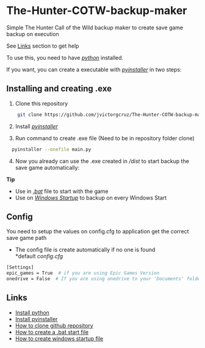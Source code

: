 
# The-Hunter-COTW-backup-maker

Simple The Hunter Call of the Wild backup maker to create save game backup on execution

See [Links](https://github.com/jvictorgcruz/The-Hunter-COTW-backup-maker#links) section to get help


To use this, you need to have *[python](https://wiki.python.org/moin/BeginnersGuide)* installed.

If you want, you can create a executable with *[pyinstaller](https://pyinstaller.org/en/v4.2/installation.html)* in two steps:




## Installing and creating .exe

1. Clone this repository

```bash
    git clone https://github.com/jvictorgcruz/The-Hunter-COTW-backup-maker
```
2. Install *[pyinstaller](https://pyinstaller.org/en/v4.2/installation.html)*

3. Run command to create .exe file (Need to be in repository folder clone)

```bash
  pyinstaller --onefile main.py
```

4. Now you already can use the .exe created in */dist* to start backup the save game automatically:

    
**Tip**
- Use in *[.bat](https://www.shellhacks.com/create-batch-file-bat-to-run-exe-program/)* file to start with the game
- Use on *[Windows Startup](https://www.howtogeek.com/208224/how-to-add-a-program-to-startup-in-windows/)* to backup on every Windows Start
    
## Config

You need to setup the values on config.cfg to application get the correct save game path
- The config file is create automatically if no one is found
\
*default *config.cfg*
``` bash
[Settings]
epic_games = True  # if you are using Epic Games Version
onedrive = False  # If you are using onedrive to your 'Documents' folder
```




## Links

 - [Install python](https://wiki.python.org/moin/BeginnersGuide)
 - [Install pyinstaller](https://pyinstaller.org/en/v4.2/installation.html)
 - [How to clone github repository](https://docs.github.com/pt/repositories/creating-and-managing-repositories/cloning-a-repository)
  - [How to create a .bat start file](https://www.shellhacks.com/create-batch-file-bat-to-run-exe-program/)
  - [How to create windows startup file](https://www.howtogeek.com/208224/how-to-add-a-program-to-startup-in-windows/)



